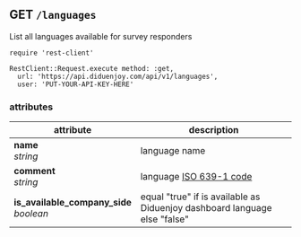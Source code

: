 ## GET `/languages`

List all languages available for survey responders

```ruby--Rails
require 'rest-client'

RestClient::Request.execute method: :get,
  url: 'https://api.diduenjoy.com/api/v1/languages',
  user: 'PUT-YOUR-API-KEY-HERE'
```

### attributes

attribute          | description
------------- | -------------
__name__<br>_string_ | language name
__comment__<br>_string_ | language [ISO 639-1 code](https://en.wikipedia.org/wiki/List_of_ISO_639-1_codes)
__is_available_company_side__<br>_boolean_ | equal "true" if is available as Diduenjoy dashboard language else "false"
